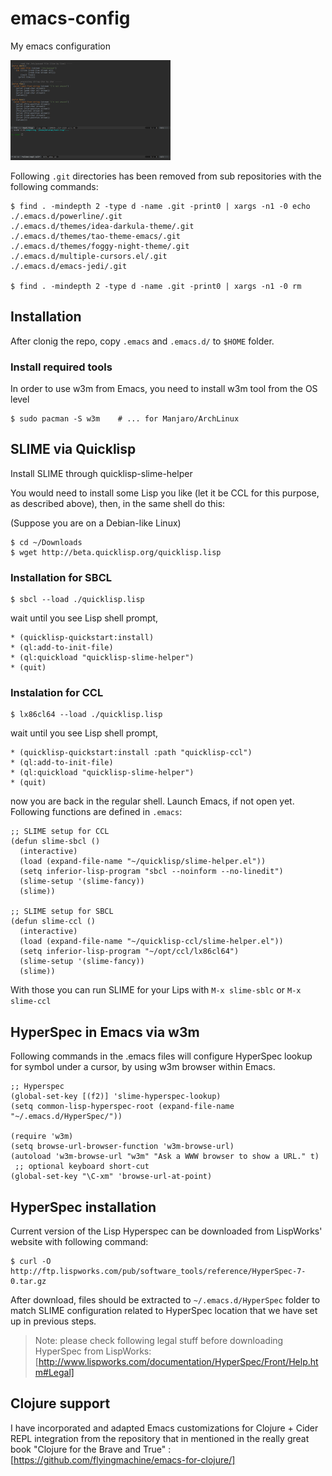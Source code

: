 # emacs-config
My emacs configuration

<img src="screen.png" alt="screenshot" style="width:256px;"/>

Following `.git` directories has been removed from sub repositories with the following commands:

    $ find . -mindepth 2 -type d -name .git -print0 | xargs -n1 -0 echo
    ./.emacs.d/powerline/.git
    ./.emacs.d/themes/idea-darkula-theme/.git
    ./.emacs.d/themes/tao-theme-emacs/.git
    ./.emacs.d/themes/foggy-night-theme/.git
    ./.emacs.d/multiple-cursors.el/.git
    ./.emacs.d/emacs-jedi/.git

    $ find . -mindepth 2 -type d -name .git -print0 | xargs -n1 -0 rm

## Installation

After clonig the repo, copy `.emacs` and `.emacs.d/` to `$HOME` folder.

### Install required tools

In order to use w3m from Emacs, you need to install w3m tool from the OS level

    $ sudo pacman -S w3m    # ... for Manjaro/ArchLinux

## SLIME via Quicklisp

Install SLIME through quicklisp-slime-helper

You would need to install some Lisp you like (let it be CCL for this purpose, as described above), then, in the same shell do this:

(Suppose you are on a Debian-like Linux)

    $ cd ~/Downloads
    $ wget http://beta.quicklisp.org/quicklisp.lisp

### Installation for SBCL

    $ sbcl --load ./quicklisp.lisp

wait until you see Lisp shell prompt,

    * (quicklisp-quickstart:install)
    * (ql:add-to-init-file)
    * (ql:quickload "quicklisp-slime-helper")
    * (quit)

### Instalation for CCL

    $ lx86cl64 --load ./quicklisp.lisp

wait until you see Lisp shell prompt,

    * (quicklisp-quickstart:install :path "quicklisp-ccl")
    * (ql:add-to-init-file)
    * (ql:quickload "quicklisp-slime-helper")
    * (quit)

now you are back in the regular shell. Launch Emacs, if not open yet. Following functions are defined in `.emacs`:

    ;; SLIME setup for CCL
    (defun slime-sbcl ()
      (interactive)
      (load (expand-file-name "~/quicklisp/slime-helper.el"))
      (setq inferior-lisp-program "sbcl --noinform --no-linedit")
      (slime-setup '(slime-fancy))
      (slime))
    
    ;; SLIME setup for SBCL 
    (defun slime-ccl ()
      (interactive)
      (load (expand-file-name "~/quicklisp-ccl/slime-helper.el"))
      (setq inferior-lisp-program "~/opt/ccl/lx86cl64")
      (slime-setup '(slime-fancy))
      (slime))

With those you can run SLIME for your Lips with `M-x slime-sblc` or `M-x slime-ccl`

## HyperSpec in Emacs via w3m

Following commands in the .emacs files will configure HyperSpec lookup for symbol under a cursor, by using w3m browser within Emacs.

    ;; Hyperspec
    (global-set-key [(f2)] 'slime-hyperspec-lookup) 
    (setq common-lisp-hyperspec-root (expand-file-name "~/.emacs.d/HyperSpec/"))

    (require 'w3m)
    (setq browse-url-browser-function 'w3m-browse-url)
    (autoload 'w3m-browse-url "w3m" "Ask a WWW browser to show a URL." t)
     ;; optional keyboard short-cut
    (global-set-key "\C-xm" 'browse-url-at-point)

## HyperSpec installation

Current version of the Lisp Hyperspec can be downloaded from LispWorks' website with following command:

    $ curl -O http://ftp.lispworks.com/pub/software_tools/reference/HyperSpec-7-0.tar.gz

After download, files should be extracted to `~/.emacs.d/HyperSpec` folder to match SLIME configuration related to HyperSpec location that we have set up in previous steps. 

> Note: please check following legal stuff before downloading HyperSpec from LispWorks: [http://www.lispworks.com/documentation/HyperSpec/Front/Help.htm#Legal]

## Clojure support

I have incorporated and adapted Emacs customizations for Clojure + Cider REPL integration from the repository that in mentioned in the really great book "Clojure for the Brave and True" : [https://github.com/flyingmachine/emacs-for-clojure/]
